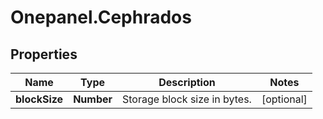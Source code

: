 # Onepanel.Cephrados

## Properties
Name | Type | Description | Notes
------------ | ------------- | ------------- | -------------
**blockSize** | **Number** | Storage block size in bytes. | [optional] 


